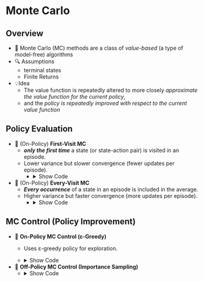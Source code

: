 # Monte Carlo

## Overview

- 📖 Monte Carlo (MC) methods are a class of _value-based_ (a type of model-free) algorithms
- 🔍 Assumptions
  - terminal states
  - Finite Returns
- 💡Idea
  - The value function is repeatedly altered to more closely _approximate the value function for the current policy_,
  - and the _policy is repeatedly improved with respect to the current value function_

## Policy Evaluation

- 🧠 (On-Policy) **First-Visit MC**
  - _**only the first time**_ a state (or state-action pair) is visited in an episode.
  - Lower variance but slower convergence (fewer updates per episode).
    - <details><summary>Show Code</summary>

        ```python
        def first_visit_mc(env, policy, num_episodes, gamma=0.9):
            # Initialize
            V = defaultdict(float)          # State values
            returns = defaultdict(list)     # List of returns for each state
            
            for _ in range(num_episodes):
                episode = []
                state = env.reset()
                
                # Generate an episode
                while True:
                    action = policy(state)
                    next_state, reward, done, _ = env.step(action)
                    episode.append((state, action, reward))
                    if done:
                        break
                    state = next_state
                
                # Calculate returns and update V(s)
                G = 0
                visited_states = set()
                
                for t in reversed(range(len(episode))):
                    state, _, reward = episode[t]
                    G = gamma * G + reward
                    
                    # First-visit: Only update the first occurrence of a state
                    if state not in visited_states:
                        visited_states.add(state)
                        returns[state].append(G)
                        V[state] = np.mean(returns[state])
            
            return V
            ```
    </details>
- 🧠 (On-Policy) **Every-Visit MC**
  - _**Every occurrence**_ of a state in an episode is included in the average.
  - Higher variance but faster convergence (more updates per episode).
    - <details><summary>Show Code</summary>

        ```python
        def every_visit_mc(env, policy, num_episodes, gamma=0.9):
            # Initialize
            V = defaultdict(float)          # State values
            returns = defaultdict(list)     # List of returns for each state
            
            for _ in range(num_episodes):
                episode = []
                state = env.reset()
                
                # Generate an episode
                while True:
                    action = policy(state)
                    next_state, reward, done, _ = env.step(action)
                    episode.append((state, action, reward))
                    if done:
                        break
                    state = next_state
                
                # Calculate returns and update V(s)
                G = 0
                
                for t in reversed(range(len(episode))):
                    state, _, reward = episode[t]
                    G = gamma * G + reward
                    
                    # Every-visit: Update every occurrence of the state
                    returns[state].append(G)
                    V[state] = np.mean(returns[state])
            
            return V
        ```
    </details>

## MC Control (Policy Improvement)

- 🧠 **On-Policy MC Control (ε-Greedy)**
  - Uses ε-greedy policy for exploration.
  - <details><summary>Show Code</summary>

    ```python
    def on_policy_mc_control(env, num_episodes, epsilon=0.1, gamma=0.99):
    # Initialize
    Q = defaultdict(lambda: np.zeros(env.action_space.n))  # Action values
    returns = defaultdict(list)                           # Stores returns for (s,a) pairs
    policy = defaultdict(lambda: np.ones(env.action_space.n)/env.action_space.n)  # Random policy
    
    for _ in range(num_episodes):
        # Generate episode using current ε-greedy policy
        episode = []
        state = env.reset()
        while True:
            action = np.random.choice(env.action_space.n, p=policy[state])
            next_state, reward, done, _ = env.step(action)
            episode.append((state, action, reward))
            if done: break
            state = next_state
        
        # Update Q and policy (every-visit)
        G = 0
        for t in reversed(range(len(episode))):
            state, action, reward = episode[t]
            G = gamma * G + reward
            if (state, action) not in [(x[0], x[1]) for x in episode[:t]]:  # First-visit alternative
                returns[(state, action)].append(G)
                Q[state][action] = np.mean(returns[(state, action)])
                # Update ε-greedy policy
                best_action = np.argmax(Q[state])
                policy[state] = epsilon/len(Q[state])  # Exploration
                policy[state][best_action] += 1 - epsilon  # Exploitation
    
    return Q, policy
    ```
  </details>
- 🧠 **Off-Policy MC Control (Importance Sampling)**
  - <details><summary>Show Code</summary>

    ```python
    def off_policy_mc_control(env, num_episodes, gamma=0.99):
    # Initialize
    Q = defaultdict(lambda: np.zeros(env.action_space.n))
    C = defaultdict(float)  # Cumulative importance ratios
    target_policy = defaultdict(int)  # Greedy policy (deterministic)
    behavior_policy = defaultdict(lambda: np.ones(env.action_space.n)/env.action_space.n)  # Random
    
    for _ in range(num_episodes):
        # Generate episode using behavior policy
        episode = []
        state = env.reset()
        while True:
            action = np.random.choice(env.action_space.n, p=behavior_policy[state])
            next_state, reward, done, _ = env.step(action)
            episode.append((state, action, reward))
            if done: break
            state = next_state
        
        # Update Q with importance sampling (every-visit)
        G = 0
        W = 1  # Importance sampling ratio
        for t in reversed(range(len(episode))):
            state, action, reward = episode[t]
            G = gamma * G + reward
            C[(state, action)] += W
            Q[state][action] += (W / C[(state, action)]) * (G - Q[state][action])
            # Update target policy (greedy)
            target_policy[state] = np.argmax(Q[state])
            # Early termination if π(a|s)=0
            if action != target_policy[state]:
                break
            W *= 1. / behavior_policy[state][action]  # Update ratio
    
    return Q, target_policy
    ```
  </details>
